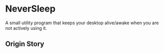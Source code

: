 # NeverSleep
A small utility program that keeps your desktop alive/awake when you are not actively using it.

## Origin Story
